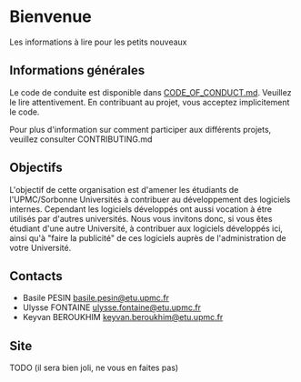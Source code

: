 # Bienvenue
Les informations à lire pour les petits nouveaux

## Informations générales
Le code de conduite est disponible dans [CODE_OF_CONDUCT.md](CODE_OF_CONDUCT.md). Veuillez le lire attentivement. En contribuant au projet, vous acceptez implicitement le code.

Pour plus d'information sur comment participer aux différents projets, veuillez consulter CONTRIBUTING.md

## Objectifs
L'objectif de cette organisation est d'amener les étudiants de l'UPMC/Sorbonne Universités à contribuer au développement des logiciels internes. Cependant les logiciels développés ont aussi vocation à étre utilisés par d'autres universités. Nous vous invitons donc, si vous êtes étudiant d'une autre Université, à contribuer aux logiciels développés ici, ainsi qu'à "faire la publicité" de ces logiciels auprès de l'administration de votre Université.

## Contacts
* Basile PESIN basile.pesin@etu.upmc.fr
* Ulysse FONTAINE ulysse.fontaine@etu.upmc.fr
* Keyvan BEROUKHIM keyvan.beroukhim@etu.upmc.fr

## Site
TODO (il sera bien joli, ne vous en faites pas)
